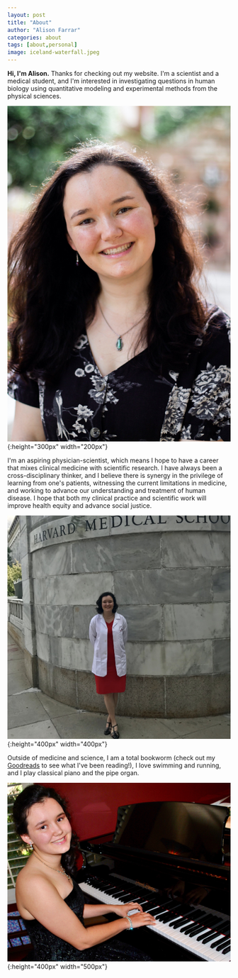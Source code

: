 ```yaml
---
layout: post
title: "About"
author: "Alison Farrar"
categories: about
tags: [about,personal]
image: iceland-waterfall.jpeg
---
```


**Hi, I'm Alison.** Thanks for checking out my website. I'm a scientist and a medical student, and I'm interested in investigating questions in human biology using quantitative modeling and experimental methods from the physical sciences.


![Picture of Alison](/assets/img/alison-headshot.jpeg){:height="300px" width="200px"}


I'm an aspiring physician-scientist, which means I hope to have a career that mixes clinical medicine with scientific research. I have always been a cross-disciplinary thinker, and I believe there is synergy in the privilege of learning from one's patients, witnessing the current limitations in medicine, and working to advance our understanding and treatment of human disease. I hope that both my clinical practice and scientific work will improve health equity and advance social justice.


![Alison in front of HMS](/assets/img/alison-white-coat.jpg){:height="400px" width="400px"}


Outside of medicine and science, I am a total bookworm (check out my [Goodreads](https://www.goodreads.com/user/show/38821028-alison) to see what I've been reading!), I love swimming and running, and I play classical piano and the pipe organ.


![Alison at piano](/assets/img/alison-piano.jpeg){:height="400px" width="500px"}
